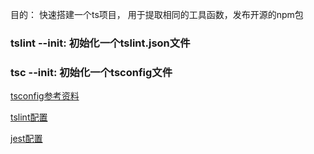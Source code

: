 目的： 快速搭建一个ts项目， 用于提取相同的工具函数，发布开源的npm包

### tslint --init: 初始化一个tslint.json文件

### tsc --init: 初始化一个tsconfig文件

[tsconfig参考资料](https://segmentfault.com/a/1190000022809326)

[tslint配置](https://www.jianshu.com/p/2b409dfc8f75)

[jest配置](https://jestjs.io/docs/zh-Hans/getting-started)